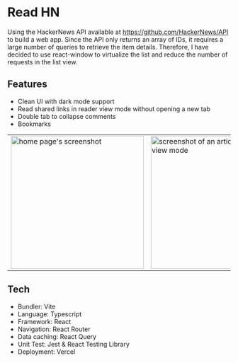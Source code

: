 # Read HN

Using the HackerNews API available at https://github.com/HackerNews/API to build a web app. Since the API only returns an array of IDs, it requires a large number of queries to retrieve the item details. Therefore, I have decided to use react-window to virtualize the list and reduce the number of requests in the list view.

## Features
- Clean UI with dark mode support
- Read shared links in reader view mode without opening a new tab
- Double tab to collapse comments
- Bookmarks

<table>
  <tr>
    <td valign="top">
      <img src="https://github.com/vuau/read-hn/assets/259848/696f3512-7c89-44a9-9486-85dc143759dc" alt="home page's screenshot" width="300" />
    </td>
    <td>
      <img src="https://github.com/vuau/read-hn/assets/259848/863abc71-0733-4ab5-8fe1-8d49b6a8f9b1" alt="screenshot of an article in reader view mode" width="300" /> 
    </td>
    <td>
      <img src="https://github.com/vuau/read-hn/assets/259848/4e7eaa0d-b797-4b54-bc10-83e6469e3814" alt="screenshot of comments" width="300" />
    </td>
  </tr>
</table>

## Tech
- Bundler: Vite
- Language: Typescript
- Framework: React
- Navigation: React Router
- Data caching: React Query
- Unit Test: Jest & React Testing Library
- Deployment: Vercel
